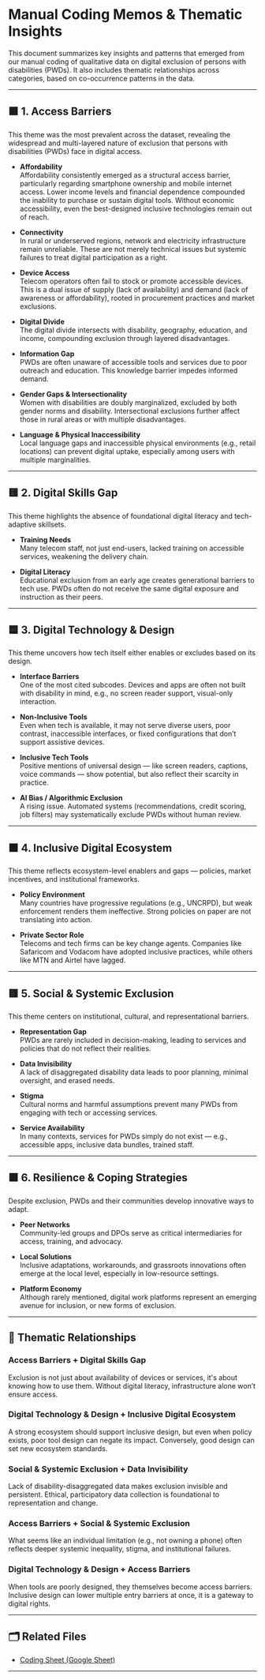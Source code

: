 <!-- markdownlint-disable MD013-->
# Manual Coding Memos & Thematic Insights

This document summarizes key insights and patterns that emerged from our manual coding of qualitative data on digital exclusion of persons with disabilities (PWDs). It also includes thematic relationships across categories, based on co-occurrence patterns in the data.

---

## 🟪 1. Access Barriers

This theme was the most prevalent across the dataset, revealing the widespread and multi-layered nature of exclusion that persons with disabilities (PWDs) face in digital access.

- **Affordability**  
  Affordability consistently emerged as a structural access barrier, particularly regarding smartphone ownership and mobile internet access. Lower income levels and financial dependence compounded the inability to purchase or sustain digital tools. Without economic accessibility, even the best-designed inclusive technologies remain out of reach.

- **Connectivity**  
  In rural or underserved regions, network and electricity infrastructure remain unreliable. These are not merely technical issues but systemic failures to treat digital participation as a right.

- **Device Access**  
  Telecom operators often fail to stock or promote accessible devices. This is a dual issue of supply (lack of availability) and demand (lack of awareness or affordability), rooted in procurement practices and market exclusions.

- **Digital Divide**  
  The digital divide intersects with disability, geography, education, and income, compounding exclusion through layered disadvantages.

- **Information Gap**  
  PWDs are often unaware of accessible tools and services due to poor outreach and education. This knowledge barrier impedes informed demand.

- **Gender Gaps & Intersectionality**  
  Women with disabilities are doubly marginalized, excluded by both gender norms and disability. Intersectional exclusions further affect those in rural areas or with multiple disadvantages.

- **Language & Physical Inaccessibility**  
  Local language gaps and inaccessible physical environments (e.g., retail locations) can prevent digital uptake, especially among users with multiple marginalities.

---

## 🟨 2. Digital Skills Gap

This theme highlights the absence of foundational digital literacy and tech-adaptive skillsets.

- **Training Needs**  
  Many telecom staff, not just end-users, lacked training on accessible services, weakening the delivery chain.

- **Digital Literacy**  
  Educational exclusion from an early age creates generational barriers to tech use. PWDs often do not receive the same digital exposure and instruction as their peers.

---

## 🟦 3. Digital Technology & Design

This theme uncovers how tech itself either enables or excludes based on its design.

- **Interface Barriers**  
  One of the most cited subcodes. Devices and apps are often not built with disability in mind, e.g., no screen reader support, visual-only interaction.

- **Non-Inclusive Tools**  
  Even when tech is available, it may not serve diverse users, poor contrast, inaccessible interfaces, or fixed configurations that don’t support assistive devices.

- **Inclusive Tech Tools**  
  Positive mentions of universal design — like screen readers, captions, voice commands — show potential, but also reflect their scarcity in practice.

- **AI Bias / Algorithmic Exclusion**  
  A rising issue. Automated systems (recommendations, credit scoring, job filters) may systematically exclude PWDs without human review.

---

## 🟧 4. Inclusive Digital Ecosystem

This theme reflects ecosystem-level enablers and gaps — policies, market incentives, and institutional frameworks.

- **Policy Environment**  
  Many countries have progressive regulations (e.g., UNCRPD), but weak enforcement renders them ineffective. Strong policies on paper are not translating into action.

- **Private Sector Role**  
  Telecoms and tech firms can be key change agents. Companies like Safaricom and Vodacom have adopted inclusive practices, while others like MTN and Airtel have lagged.

---

## 🟥 5. Social & Systemic Exclusion

This theme centers on institutional, cultural, and representational barriers.

- **Representation Gap**  
  PWDs are rarely included in decision-making, leading to services and policies that do not reflect their realities.

- **Data Invisibility**  
  A lack of disaggregated disability data leads to poor planning, minimal oversight, and erased needs.

- **Stigma**  
  Cultural norms and harmful assumptions prevent many PWDs from engaging with tech or accessing services.

- **Service Availability**  
  In many contexts, services for PWDs simply do not exist — e.g., accessible apps, inclusive data bundles, trained staff.

---

## 🟪 6. Resilience & Coping Strategies

Despite exclusion, PWDs and their communities develop innovative ways to adapt.

- **Peer Networks**  
  Community-led groups and DPOs serve as critical intermediaries for access, training, and advocacy.

- **Local Solutions**  
  Inclusive adaptations, workarounds, and grassroots innovations often emerge at the local level, especially in low-resource settings.

- **Platform Economy**  
  Although rarely mentioned, digital work platforms represent an emerging avenue for inclusion, or new forms of exclusion.

---

## 🔄 Thematic Relationships

### Access Barriers + Digital Skills Gap

Exclusion is not just about availability of devices or services, it's about knowing how to use them. Without digital literacy, infrastructure alone won’t ensure access.

### Digital Technology & Design + Inclusive Digital Ecosystem

A strong ecosystem should support inclusive design, but even when policy exists, poor tool design can negate its impact. Conversely, good design can set new ecosystem standards.

### Social & Systemic Exclusion + Data Invisibility

Lack of disability-disaggregated data makes exclusion invisible and persistent. Ethical, participatory data collection is foundational to representation and change.

### Access Barriers + Social & Systemic Exclusion

What seems like an individual limitation (e.g., not owning a phone) often reflects deeper systemic inequality, stigma, and institutional failures.

### Digital Technology & Design + Access Barriers

When tools are poorly designed, they themselves become access barriers. Inclusive design can lower multiple entry barriers at once, it is a gateway to digital rights.

---

## 🗂 Related Files

- [Coding Sheet (Google Sheet)](https://docs.google.com/spreadsheets/d/1ttROjrY1YECIfhm5oz4luWHxWq_MTShfQBsiFP1Pnvg/edit?gid=894372809#gid=894372809)

---
